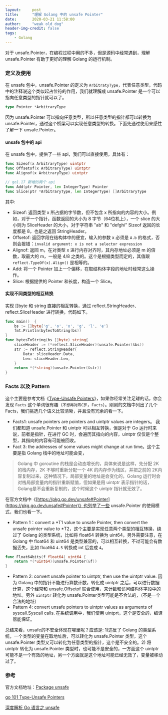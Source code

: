 ```yaml
---
layout:     post
title:      "理解 Golang 中的 unsafe Pointer"
date:       2020-03-21 11:58:00
author:     "weak old dog"
header-img-credit: false
tags:
    - Golang
---
```


对于 unsafe.Pointer，在编程过程中用的不多，但是源码中经常遇到，理解 unsafe.Pointer 有助于更好的理解 Golang 的运行机制。

### 定义及使用
在 unsafe 包中，unsafe.Pointer 的定义为 `ArbitratyType`，代表任意类型，代码中的注释说这个类似起占位符的作用，我们就理解成 unsafe.Pointer 是一个可以指向任意类型的指针就可以了。
```go
type Pointer *ArbitraryType
```
因为 unsafe.Pointer 可以指向任意类型，所以任意类型的指针都可以转换为 unsafe.Pointer，通过这个桥梁可以实现任意类型的转换。下面先通过使用来感性了解一下 unsafe.Pointer。

#### unsafe 包中的 api
在 unsafe 包中，提供了一些 api，我们可以直接使用，具体有：
```go 
func Sizeof(x ArbitraryType) uintptr
func Offsetof(x ArbitraryType) uintptr
func Alignof(x ArbitraryType) uintptr

// go1.17 新增的两个 api
func Add(ptr Pointer, len IntegerType) Pointer
func Slice(ptr *ArbitraryType, len IntegerType) []ArbitraryType
```
其中:
* Sizeof: 返回类型 x 所占据的字节数，但不包含 x 所指向的内容的大小。例如，对于一个指针，函数返回的大小为 8 字节（64位机上），一个 slice 的大小则为 SliceHeader 的大小，对于字符串 "ab" 和 "defghi" Sizeof 返回的长度都是 8，也是之返回 StringHeader。
* Offsetof: 返回字段在结构体中的便宜，输入的参数 x 必须是 `A.b` 的格式，否则会报错：`invalid argument: x is not a selector expression`
* Alignof: 返回 m，在对类型 x 进行内存对齐时，其内存地址必须是 m 的倍数，取最大的 m，一般是 4/8 之类的。这个是根据类型而定的，其值跟`reflect.TypeOf(x).Align()` 是相等的。
* Add: 将一个 Pointer 加上一个偏移，在取结构体字段的地址时经常这么操作。
* Slice: 根据提供的 Pointer 和长度，构造一个 Slice。

#### 实现不同类型的相互转换
实现 []byte 和 string 直接的相互转换，通过 reflect.StringHeader、reflect.SliceHeader 进行转换，代码如下。
```go
func main()  {
	bs := []byte{'g', 'o', 'o', 'g', 'l', 'e'}
	fmt.Println(bytesToString(bs))
}
func bytesToString(bs []byte) string{
	sliceHeader := (*reflect.SliceHeader)(unsafe.Pointer(&bs))
	str := reflect.StringHeader{
		Data: sliceHeader.Data,
		Len: sliceHeader.Len,
	}
	return *(*string)(unsafe.Pointer(&str))
}
```

### Facts 以及 Pattern
这个主要是参考文档《[Type-Unsafe Pointers](https://go101.org/article/unsafe.html)》，如果你经常关注足球的话，你会发现 `Facts` 这个单词很有趣（`不想再对阵C罗`，`Facts`）。刚刚的文档中列出了几个 Facts，我们挑选几个语义比较清晰，并且没有冗余的看一下。

* Facts1: unsafe pointers are pointers and uintptr values are integers。 我们都知道 unsafe.Pointer 和 uintptr 可以相互转换，但是对于 Go 运行时来说，前者是指针，在进行 GC 时，会遍历其指向的内容，uintptr 仅仅是个整型，其指向的内容有可能被回收。
* Fact 3: the addresses of some values might change at run time。这个主要是指 Golang 栈中的地址可能会变，
> Golang 中 goroutine 的栈是会动态增长的，具体来说是这样，先分配 2K 的栈内存，2K 不够时重新分配一个 4K 的内存作为栈区，并把之前的 2K内容复制过来，这种情况下，局部变量的地址是会变化的，Golang 运行时会对栈局部变量内的指针重新赋值，但如果是用 uintptr 表示指针的话，Golang是不会重新复制的，这个时候这个 uintptr 指针就无效了。

在官方文档中《[https://pkg.go.dev/unsafe#Pointer](https://pkg.go.dev/unsafe#Pointer)》也列举了一些 unsafe.Pointer 的使用模式，我们也看一下。
* Pattern 1：convert a *T1 value to unsafe Pointer, then convert the unsafe pointer value to *T2，这个主要是实现任意两个类型的相互转换，绕过了 Golang 的类型系统，比如将 float64 转换为 uint64，另外需要注意，在 Golang 中 float64 和 uint64 是类型兼容的，可以相互转换，不过可能会有数据丢失，比如 float64 `4.5` 转换成 int 后变成 `4`。
```go
func Float64bits(f float64) uint64 {
	return *(*uint64)(unsafe.Pointer(&f))
}
```
* Pattern 2: convert unsafe pointer to uintptr, then use the uintptr value. 因为 Golang 中的指针不能进行算数计数，转化成 uintptr 之后，可以进行数据计算，这个经常和 unsafe.Offsetof 联合使用，来计数和访问结构体字段中的地址。另外 `uintptr` 转化为 unsafe.Pointer类型可能是不合法的，（不是一个合法的地址）
* Pattern 4: convert unsafe pointers to uintptr values as arguments of syscall.Syscall calls. 在系统调用中，我们使用 uintprt，这个是安全的，编译器能保证。

总结来看，unsafe的不安全体现在哪里呢？应该是: 1)违反了 Golang 的类型系统，一个类型的变量在取地址后，可以转化为 unsafe.Pointer 类型，这个 unsafe.Pointer 类型又可以转化为任意类型的指针，这个是不安全的。2) 将 uintptr 转化为 unsafe.Pointer 类型时，也可能不是安全的，一方面这个 uintptr 可能不是一个有效的地址，另一个方面就是这个地址可能已经无效了，变量被移动过了。

### 参考

官方文档地址：[Package unsafe](https://golang.org/pkg/unsafe/)

[go 101 Type-Unsafe Pointers](https://go101.org/article/unsafe.html)

[深度解析 Go 语言之 unsafe](https://www.cnblogs.com/qcrao-2018/p/10964692.html)